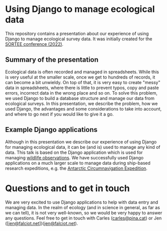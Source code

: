# Using Django to manage ecological data

This repository contains a presentation about our experience of using Django to manage ecological survey data. It was initially created for the [SORTEE conference (2022)](https://www.sortee.org/upcoming/). 

## Summary of the presentation

Ecological data is often recorded and managed in spreadsheets. While this is very useful at the smaller scale, once we get to hundreds of records, it can become a bit unwieldy. On top of that, it is very easy to create "messy" data in spreadsheets, where there is little to prevent typos, copy and paste errors, incorrect data in the wrong place and so on. To solve this problem, we used Django to build a database structure and manage our data from ecological surveys. In this presentation, we describe the problem, how we used Django, the advantages and some considerations to take into account, and where to go next if you would like to give it a go.

## Example Django applications

Although in this presentation we describe our experience of using Django for managing ecological data, it can be (and is) used to manage any kind of data. This talk is based on the Django application which is used for managing [wildlife observations](https://github.com/jen-thomas/wildlife-observations). We have successfully used Django applications on a much larger scale to manage data during ship-based research expeditions, e.g. the [Antarctic Circumnavigation Expedition](https://github.com/Swiss-Polar-Institute/science-cruise-data-management).

# Questions and to get in touch

We are very excited to use Django applications to help with data entry and managing data. In the realm of ecology (and in science in general, as far as we can tell), it is not very well-known, so we would be very happy to answer any questions. Feel free to get in touch with Carles ([carles@pina.cat](carles@pina.cat)) or Jen ([jen@falciot.net])(jen@falciot.net).
